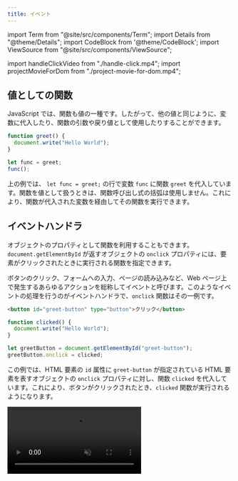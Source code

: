 ```yaml
---
title: イベント
---
```


import Term from "@site/src/components/Term";
import Details from "@theme/Details";
import CodeBlock from '@theme/CodeBlock';
import ViewSource from "@site/src/components/ViewSource";

import handleClickVideo from "./handle-click.mp4";
import projectMovieForDom from "./project-movie-for-dom.mp4";

## <Term type="javascriptValue">値</Term>としての<Term type="javascriptFunction">関数</Term>

<p><Term type="javascript">JavaScript</Term> では、<Term type="javascriptFunction">関数</Term>も<Term type="javascriptValue">値</Term>の一種です。したがって、他の<Term type="javascriptValue">値</Term>と同じように、<Term type="javascriptVariable">変数</Term>に<Term type="javascriptAssignment">代入</Term>したり、<Term type="javascriptFunction">関数</Term>の<Term type="javascriptParameter">引数</Term>や<Term type="javascriptReturnValue">戻り値</Term>として使用したりすることができます。</p>

```javascript
function greet() {
  document.write("Hello World");
}

let func = greet;
func();
```

上の例では、 `let func = greet;` の行で<Term type="javascriptVariable">変数</Term> `func` に<Term type="javascriptFunction">関数</Term> `greet` を<Term type="javascriptAssignment">代入</Term>しています。<Term type="javascriptFunction">関数</Term>を<Term type="javascriptValue">値</Term>として扱うときは、<Term type="javascriptFunction">関数</Term>呼び出し<Term type="javascriptExpression">式</Term>の括弧は使用しません。これにより、<Term type="javascriptFunction">関数</Term>が<Term type="javascriptAssignment">代入</Term>された<Term type="javascriptVariable">変数</Term>を経由してその<Term type="javascriptFunction">関数</Term>を実行できます。

## <Term type="eventHandler">イベントハンドラ</Term>

<p><Term type="javascriptObject">オブジェクト</Term>の<Term type="javascriptProperty">プロパティ</Term>として<Term type="javascriptFunction">関数</Term>を利用することもできます。 <code>document.getElementById</code> が返す<Term type="javascriptObject">オブジェクト</Term>の <code>onclick</code> <Term type="javascriptProperty">プロパティ</Term>には、<Term type="element">要素</Term>がクリックされたときに実行される<Term type="javascriptFunction">関数</Term>を指定できます。</p>
ボタンのクリック、フォームへの入力、ページの読み込みなど、Web ページ上で発生するあらゆるアクションを総称して<Term type="events">イベント</Term>と呼びます。このような<Term type="events">イベント</Term>の処理を行うのが<Term type="eventHandler">イベントハンドラ</Term>で、<code>onclick</code> 関数はその一例です。

```html title="index.html"
<button id="greet-button" type="button">クリック</button>
```

```javascript title="script.js"
function clicked() {
  document.write("Hello World");
}

let greetButton = document.getElementById("greet-button");
greetButton.onclick = clicked;
```

この例では、<Term type="element">HTML 要素</Term>の `id` <Term type="attribute">属性</Term>に `greet-button` が指定されている <Term type="element">HTML 要素</Term>を表す<Term type="javascriptObject">オブジェクト</Term>の `onclick` <Term type="javascriptProperty">プロパティ</Term>に対し、<Term type="javascriptFunction">関数</Term> `clicked` を<Term type="javascriptAssignment">代入</Term>しています。これにより、ボタンがクリックされたとき、`clicked` <Term type="javascriptFunction">関数</Term>が実行されるようになります。

<video src={handleClickVideo} autoPlay muted loop controls />

:::info

下のコードは意図したとおりに動作しません。何が間違っているのでしょうか。

```javascript
function clicked() {
  document.write("Hello World");
}

let greetButton = document.getElementById("greet-button");
greetButton.onclick = clicked();
```

答えは、最後の行が `clicked` から `clicked()` に変わってしまっていることです。<Term type="javascriptFunction">関数</Term>は、カッコをつけた<Term type="javascriptExpression">式</Term>が<Term type="javascriptEvaluation">評価</Term>されるタイミングで実行されます。このため、

```javascript
greetButton.onclick = clicked();
```

では<Term type="javascriptAssignment">代入</Term>より前、<Term type="javascriptExpression">式</Term> `clicked()` が<Term type="javascriptEvaluation">評価</Term>されたタイミングで `clicked` <Term type="javascriptFunction">関数</Term>が実行されてしまいます。

:::

:::caution

上の例では、画面上にはじめから表示されていたボタンが、ボタンをクリックしたときに削除されています。これは、 `document.write` をすべての<Term type="element">要素</Term>の表示が終わった後に実行すると、画面上のすべての<Term type="element">要素</Term>を一度削除するという挙動をとるためです。このため、現代の <Term type="javascript">JavaScript</Term> において、 `document.write` <Term type="javascriptFunction">関数</Term>が使用されることはほとんどありません。

:::

## 課題

押すと大きく赤文字が表示される「びっくり箱」のようなボタンを作ってみましょう。

<video src={projectMovieForDom} autoPlay muted loop controls />

<Details summary={<summary>ヒント1：文字列の表示</summary>}>

さっきは文字列の表示に`document.write()` を使いましたが、これでは文字色やサイズが変えられません。
こんな書き方ならそれもできますが、あまりに乱暴ですよ。

```javascript
document.write("<div style='color:red; font-size:40px'>Hello world!</div>");
```

文字列をJavaScriptで操作する方法は前回の「DOM」の章で扱っています。

</Details>

<Details summary={<summary>ヒント2：HTMLファイルに…</summary>}>

`<button>` タグのHTML属性を書き換えるとボタンの中に`Hello world!` を表示してしまいます。

HTMLファイルに一工夫が必要です。見えない`<div>` タグを用意してあげましょう。

```html
<div id="greeting"></div>
```

</Details>

<ViewSource url={import.meta.url} path="_samples/project-jack-in-a-box/" />